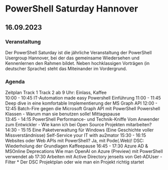  # PowerShell Saturday Hannover
 ## 16.09.2023
 
 
 
 ### Veranstaltung
 Der PowerShell Saturday ist die jährliche Veranstaltung der PowerShell Usergroup Hannover, bei der das gemeinsame Wiedersehen und Kennenlernen den Rahmen bildet. Neben hochklassigen Vorträgen (in deutscher Sprache) steht das Miteinander im Vordergrund.
 
### Agenda

Zeitplan	Track 1	Track 2
ab 9 Uhr: Einlass, Kaffee	
10:00 - 10:45	IT-Automation made easy	Powershell Einführung
11:00 - 11:45	Deep dive in eine komfortable Implementierung der MS Graph API
12:00 - 12:45	Batch-Fire gegen die Microsoft Graph API mit PowerShell	Powershell Klassen - Warum man sie benutzen solle!
Mittagspause	
13:45 - 14:15	PowerShell Performance- und Technik-Kniffe	Vom Anwender zum Entwickler - Wie kann ich bei Open Source Projekten mitarbeiten?
14:30 - 15:15	Eine Paketverwaltung für Windows (Eine Geschichte voller Missverständnisse)	Self-Service your IT with au2mator
15:30 - 16:15	Websites oder Web APIs mit PowerShell? Ja, mit Pode(.Web)!	DSC: Wiederholung der Grundlagen
Kaffeepause	
16:45 - 17:30	Azure AD & MSOnline Deprecations	Wie man OpenAI on Azure (Preview) mit PowerShell verwendet
ab 17:30	Arbeiten mit Active Directory jenseits von Get-ADUser -Filter *	Der DSC Projektplan oder wie man ein Projekt richtig startet
